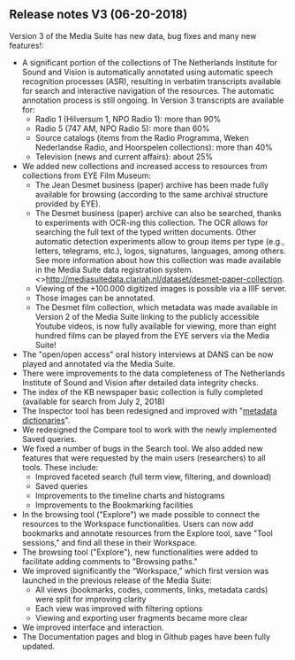 Release notes V3 (06-20-2018)
---

Version 3 of the Media Suite has new data, bug fixes and many new features!:

- A significant portion of the collections of The Netherlands Institute for Sound and Vision is automatically annotated using automatic speech recognition processes (ASR), resulting in verbatim transcripts available for search and interactive navigation of the resources. The automatic annotation process is still ongoing. In Version 3 transcripts are available for:
  - Radio 1 (Hilversum 1, NPO Radio 1): more than 90%
  - Radio 5 (747 AM, NPO Radio 5): more than 60%
  - Source catalogs (items from the Radio Programma, Weken Nederlandse Radio, and Hoorspelen  collections): more than 40%
  - Television (news and current affairs): about 25%
- We added new collections and increased access to resources from collections from EYE Film Museum:
  - The Jean Desmet business (paper) archive has been made fully available for browsing (according to the same archival structure provided by EYE).
  - The Desmet business (paper) archive can also be searched, thanks to experiments with OCR-ing this collection. The OCR allows for searching the full text of the typed written documents. Other automatic detection experiments allow to group items per type (e.g., letters, telegrams, etc.), logos, signatures, languages, among others.  See more information about how this collection was made available in the Media Suite data registration system. <>http://mediasuitedata.clariah.nl/dataset/desmet-paper-collection.
  - Viewing of the +100.000 digitized images is possible via a IIIF server.
  - Those images can be annotated.
  - The Desmet film collection, which metadata was made available in Version 2 of the Media Suite linking to the publicly accessible Youtube videos, is now fully available for viewing, more than eight hundred films can be played from the EYE servers via the Media Suite!
- The "open/open access" oral history interviews at DANS can be now played and annotated via the Media Suite.
- There were improvements to the data completeness of The Netherlands Institute of Sound and Vision after detailed data integrity checks.
- The index of the KB newspaper basic collection is fully completed (available for search from July 2, 2018)
- The Inspector tool has been redesigned and improved with "[metadata dictionaries](http://mediasuite.clariah.nl/documentation/data/metadata-dictionaries)".
- We redesigned the Compare tool to work with the newly implemented Saved queries.
- We fixed a number of bugs in the Search tool. We also added new features that were requested by the main users (researchers) to all tools. These include:
  - Improved faceted search (full term view, filtering, and download)
  - Saved queries
  - Improvements to the timeline charts and histograms
  - Improvements to the Bookmarking facilities
- In the browsing tool ("Explore") we made possible to connect the resources to the Workspace functionalities. Users can now add bookmarks and annotate resources from the Explore tool, save "Tool sessions," and find all these in their Workspace.
- The browsing tool ("Explore"), new functionalities were added to facilitate adding comments to "Browsing paths."
- We improved significantly the “Workspace,” which first version was launched in the previous release of the Media Suite:
  - All views (bookmarks, codes, comments, links, metadata cards) were split for improving clarity
  - Each view was improved with filtering options
  - Viewing and exporting user fragments became more clear
- We improved interface and interaction.
- The Documentation pages and blog in Github pages have been fully updated.